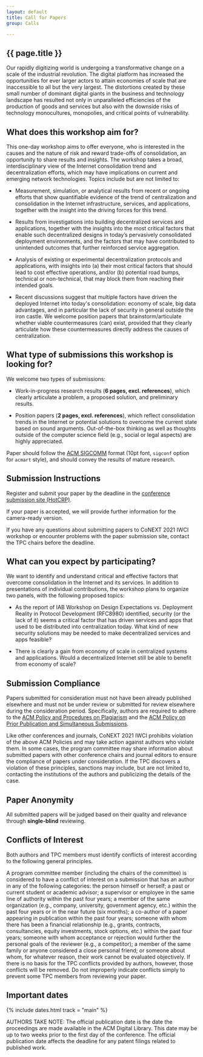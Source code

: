 ```yaml
---
layout: default
title: Call for Papers
group: Calls

---
```


## {{ page.title }}

Our rapidly digitizing world is undergoing a transformative change on a scale of the industrial revolution. The digital platform has increased the opportunities for ever larger actors to attain economies of scale that are inaccessible to all but the very largest. The distortions created by these small number of dominant digital giants in the business and technology landscape has resulted not only in unparalleled efficiencies of the production of goods and services but also with the downside risks of technology monocultures, monopolies, and critical points of vulnerability. 

## What does this workshop aim for?

This one-day workshop aims to offer everyone, who is interested in the causes and the nature of risk and reward trade-offs of consolidation, an opportunity to share results and insights. The workshop takes a broad, interdisciplinary view of the Internet consolidation trend and decentralization efforts, which may have implications on current and emerging network technologies. Topics include but are not limited to:

- Measurement, simulation, or analytical results from recent or ongoing efforts that show quantifiable evidence of the trend of centralization and consolidation in the Internet infrastructure, services, and applications, together with the insight into the driving forces for this trend.

- Results from investigations into building decentralized services and applications, together with the insights into the most critical factors that enable such decentralized designs in today’s pervasively consolidated deployment environments, and the factors that may have contributed to unintended outcomes that further reinforced service aggregation.

- Analysis of existing or experimental decentralization protocols and applications, with insights into (a) their most critical factors that should lead to cost effective operations, and/or (b) potential road bumps, technical or non-technical, that may block them from reaching their intended goals.

- Recent discussions suggest that multiple factors have driven the deployed Internet into today's consolidation: economy of scale, big data advantages, and in particular the lack of security in general outside the iron castle. We welcome position papers that brainstorm/articulate whether viable countermeasures (can) exist, provided that they clearly articulate how these countermeasures directly address the causes of centralization.

## What type of submissions this workshop is looking for?

We welcome two types of submissions:

- Work-in-progress research results (**6 pages, excl. references**), which clearly articulate a problem, a proposed solution, and preliminary results.

- Position papers (**2 pages, excl. references**), which reflect consolidation trends in the Internet or potential solutions to overcome the current state based on sound arguments. Out-of-the-box thinking as well as thoughts outside of the computer science field (e.g., social or legal aspects) are highly appreciated.

Paper should follow the [ACM SIGCOMM](https://github.com/conference-websites/acmart-sigproc-template/) format (10pt font, `sigconf` option for `acmart` style), and should convey the results of mature research.

## Submission Instructions

Register and submit your paper by the deadline in the [conference submission site (HotCRP)](https://iwci21.hotcrp.com/paper/new).

If your paper is accepted, we will provide further information for the camera-ready version.

If you have any questions about submitting papers to CoNEXT 2021 IWCI workshop or encounter problems with the paper submission site, contact the TPC chairs before the deadline.

## What can you expect by participating?

We want to identify and understand critical and effective factors that overcome consolidation in the Internet and its services. In addition to presentations of individual contributions, the workshop plans to organize two panels, with the following proposed topics:

- As the report of IAB Workshop on Design Expectations vs. Deployment Reality in Protocol Development (RFC8980) identified, security (or the lack of it) seems a critical factor that has driven services and apps that used to be distributed into centralization today.  What kind of new security solutions may be needed to make decentralized services and apps feasible? 

- There is clearly a gain from economy of scale in centralized systems and applications. Would a decentralized Internet still be able to benefit from economy of scale?

## Submission Compliance

Papers submitted for consideration must not have been already published elsewhere and must not be under review or submitted for review elsewhere during the consideration period. Specifically, authors are required to adhere to the [ACM Policy and Procedures on Plagiarism](http://www.acm.org/publications/policies/plagiarism_policy) and the [ACM Policy on Prior Publication and Simultaneous Submissions](http://www.acm.org/publications/policies/sim_submissions).

Like other conferences and journals, CoNEXT 2021 IWCI prohibits violation of the above ACM Policies and may take action against authors who violate them. In some cases, the program committee may share information about submitted papers with other conference chairs and journal editors to ensure the compliance of papers under consideration. If the TPC discovers a violation of these principles, sanctions may include, but are not limited to, contacting the institutions of the authors and publicizing the details of the case.

## Paper Anonymity

All submitted papers will be judged based on their quality and relevance through **single-blind** reviewing.

## Conflicts of Interest

Both authors and TPC members must identify conflicts of interest according to the following general principles.

A program committee member (including the chairs of the committee) is considered to have a conflict of interest on a submission that has an author in any of the following categories: the person himself or herself; a past or current student or academic advisor; a supervisor or employee in the same line of authority within the past four years; a member of the same organization (e.g., company, university, government agency, etc.) within the past four years or in the near future (six months); a co-author of a paper appearing in publication within the past four years; someone with whom there has been a financial relationship (e.g., grants, contracts, consultancies, equity investments, stock options, etc.) within the past four years; someone with whom acceptance or rejection would further the personal goals of the reviewer (e.g., a competitor); a member of the same family or anyone considered a close personal friend; or someone about whom, for whatever reason, their work cannot be evaluated objectively. If there is no basis for the TPC conflicts provided by authors, however, those conflicts will be removed. Do not improperly indicate conflicts simply to prevent some TPC members from reviewing your paper.

## Important dates

{% include dates.html track = "main" %}

AUTHORS TAKE NOTE: The official publication date is the date the proceedings are made available in the ACM Digital Library.
This date may be up to two weeks prior to the first day of the conference. The official publication date affects the deadline for any patent filings related to published work.
